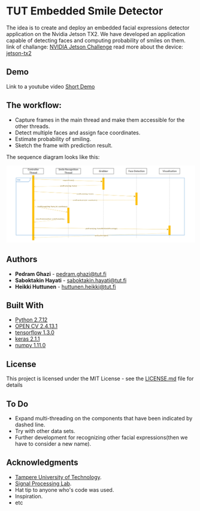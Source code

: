 # TUT Embedded Smile Detector

The idea is to create and deploy an embedded facial expressions detector application on the Nvidia Jetson TX2. We have developed an application capable of detecting faces and computing probability of smiles on them.
link of challange: [NVIDIA Jetson Challenge](https://developer.nvidia.com/embedded/community/jetson-challenge)
read more about the device: [jetson-tx2](https://developer.nvidia.com/embedded/buy/jetson-tx2)

## Demo 
Link to a youtube video [Short Demo](https://www.youtube.com/watch?v=4JGatQOchFo&feature=youtu.be)

## The workflow:

* Capture frames in the main thread and make them accessible for the other threads.
* Detect multiple faces and assign face coordinates.
* Estimate probability of smiling.
* Sketch the frame with prediction result. 

The sequence diagram looks like this:

![sequence diagram]( https://github.com/alitakin/JetsonChallenge/blob/master/Nvidia_JetSon.PNG)

## Authors
* **Pedram Ghazi**  - pedram.ghazi@tut.fi
* **Saboktakin Hayati**  - saboktakin.hayati@tut.fi
* **Heikki Huttunen**  - huttunen.heikki@tut.fi

## Built With
* [Python 2.7.12](https://www.python.org/download/releases/2.7/)
* [OPEN CV 2.4.13.1](https://opencv.org/)
* [tensorflow 1.3.0](https://github.com/tensorflow/)  
* [keras 2.1.1](https://keras.io/) 
* [numpy 1.11.0](http://www.numpy.org/)   



## License
This project is licensed under the MIT License - see the [LICENSE.md](LICENSE.md) file for details


## To Do 
* Expand multi-threading on the components that have been indicated by dashed line.
* Try with other data sets.
* Further development for recognizing other facial expressions(then we have to consider a new name).

## Acknowledgments
* [Tampere University of Technology](http://www.tut.fi/en/home).
* [Signal Processing Lab](http://www.tut.fi/en/about-tut/departments/signal-processing/). 
* Hat tip to anyone who's code was used.
* Inspiration.
* etc
